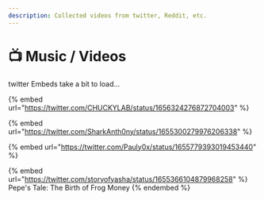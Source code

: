 ```yaml
---
description: Collected videos from twitter, Reddit, etc.
---
```


# 📺 Music / Videos

twitter Embeds take a bit to load...

{% embed url="https://twitter.com/CHUCKYLAB/status/1656324276872704003" %}

{% embed url="https://twitter.com/SharkAnth0ny/status/1655300279976206338" %}

{% embed url="https://twitter.com/Pauly0x/status/1655779393019453440" %}

{% embed url="https://twitter.com/storyofyasha/status/1655366104879968258" %}
Pepe's Tale: The Birth of Frog Money
{% endembed %}
